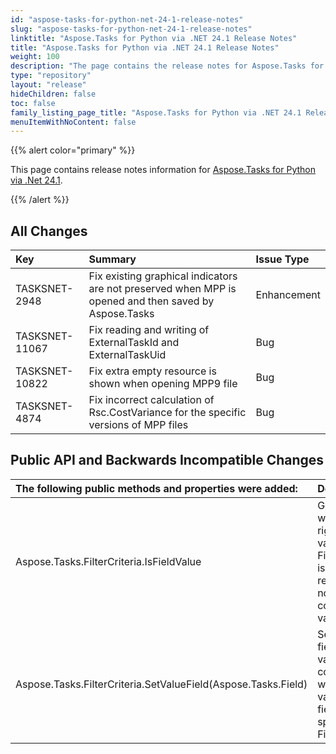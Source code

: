 ```yaml
---
id: "aspose-tasks-for-python-net-24-1-release-notes"
slug: "aspose-tasks-for-python-net-24-1-release-notes"
linktitle: "Aspose.Tasks for Python via .NET 24.1 Release Notes"
title: "Aspose.Tasks for Python via .NET 24.1 Release Notes"
weight: 100
description: "The page contains the release notes for Aspose.Tasks for Python via .NET 24.1."
type: "repository"
layout: "release"
hideChildren: false
toc: false
family_listing_page_title: "Aspose.Tasks for Python via .NET 24.1 Release Notes"
menuItemWithNoContent: false
---
```


{{% alert color="primary" %}} 

This page contains release notes information for [Aspose.Tasks for Python via .Net 24.1](https://pypi.org/project/aspose-tasks/24.1.0/).

{{% /alert %}}

## **All Changes**

|**Key**|**Summary**|**Issue Type**|
| :- | :- | :- |
| TASKSNET-2948 | Fix existing graphical indicators are not preserved when MPP is opened and then saved by Aspose.Tasks | Enhancement |
| TASKSNET-11067 | Fix reading and writing of ExternalTaskId and ExternalTaskUid | Bug |
| TASKSNET-10822 | Fix extra empty resource is shown when opening MPP9 file | Bug |
| TASKSNET-4874 | Fix incorrect calculation of Rsc.CostVariance for the specific versions of MPP files | Bug |

## **Public API and Backwards Incompatible Changes**

|**The following public methods and properties were added:**|**Description**|
| :- | :- |
| Aspose.Tasks.FilterCriteria.IsFieldValue | Gets whether the right-hand value of FilterCriteria is a field reference, not a constant value. |
| Aspose.Tasks.FilterCriteria.SetValueField(Aspose.Tasks.Field) | Sets the field whose value will be compared with the value of the field specified by FieldName. |

